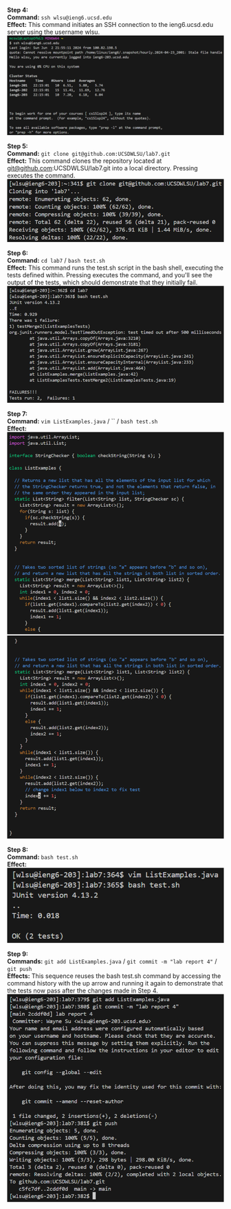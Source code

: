 **Step 4:**
<br>**Command:** `ssh wlsu@ieng6.ucsd.edu`
<br>**Effect:** This command initiates an SSH connection to the ieng6.ucsd.edu server using the username wlsu.
<br>![Image](lab4pic1.png)

**Step 5:**
<br>**Command:** `git clone git@github.com:UCSDWLSU/lab7.git`
<br>**Effect:** This command clones the repository located at git@github.com:UCSDWLSU/lab7.git into a local directory. Pressing <enter> executes the command.
<br>![Image](lab4pic2.png)

**Step 6:**
<br>**Command:** `cd lab7` / `bash test.sh`
<br>**Effect:** This command runs the test.sh script in the bash shell, executing the tests defined within. Pressing <enter> executes the command, and you'll see the output of the tests, which should demonstrate that they initially fail.
<br>![Image](lab4pic3.png)

**Step 7:**
<br>**Command:** `vim ListExamples.java` / `` / `bash test.sh`
<br>**Effect:** 
<br>![Image](lab4pic5.png)
<br>![Image](lab4pic6.png)

**Step 8:**
<br>**Command:** `bash test.sh`
<br>**Effect:** 
<br>![Image](lab4pic4.png)

**Step 9:**
<br>**Commands:** `git add ListExamples.java` / `git commit -m "lab report 4"` / `git push`
<br>**Effects:** This sequence reuses the bash test.sh command by accessing the command history with the up arrow and running it again to demonstrate that the tests now pass after the changes made in Step 4.
<br>![Image](lab4pic7.png)
